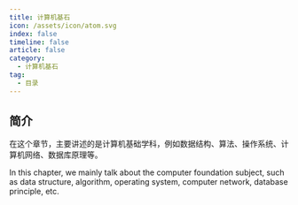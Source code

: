 ```yaml
---
title: 计算机基石
icon: /assets/icon/atom.svg
index: false
timeline: false
article: false
category:
  - 计算机基石
tag:
  - 目录
---
```


## 简介

在这个章节，主要讲述的是计算机基础学科，例如数据结构、算法、操作系统、计算机网络、数据库原理等。

In this chapter, we mainly talk about the computer foundation subject, such as data structure, algorithm, operating system, computer network, database principle, etc.
